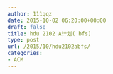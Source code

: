 ```yaml
---
author: 111qqz
date: 2015-10-02 06:20:00+00:00
draft: false
title: hdu 2102 A计划( bfs)
type: post
url: /2015/10/hdu2102abfs/
categories:
- ACM
---
```


